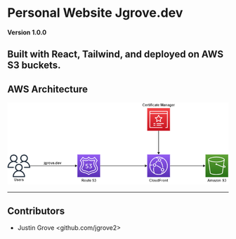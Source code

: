 # Personal Website Jgrove.dev

**Version 1.0.0**

Built with React, Tailwind, and deployed on AWS S3 buckets.
---
## AWS Architecture
![](ReadImages/jgrovedev.png)

---
## Contributors
- Justin Grove <github.com/jgrove2>
